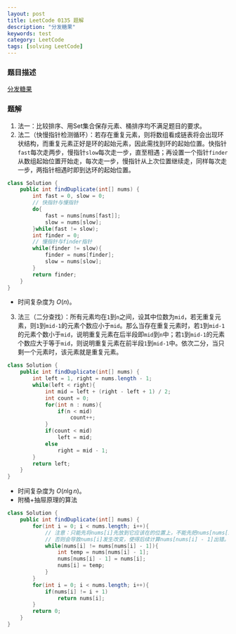 ```yaml
---
layout: post
title: LeetCode 0135 题解
description: "分发糖果"
keywords: test
category: LeetCode
tags: [solving LeetCode]
---
```


### 题目描述
[分发糖果](https://leetcode-cn.com/problems/candy/)

### 题解
1. 法一：比较排序、用Set集合保存元素、桶排序均不满足题目的要求。
2. 法二（快慢指针检测循环）：若存在重复元素，则将数组看成链表将会出现环状结构，而重复元素正好是环的起始元素，因此需找到环的起始位置。快指针`fast`每次走两步，慢指针`slow`每次走一步，直至相遇；再设置一个指针`finder`从数组起始位置开始走，每次走一步，慢指针从上次位置继续走，同样每次走一步，两指针相遇时即到达环的起始位置。
```java
class Solution {
    public int findDuplicate(int[] nums) {
        int fast = 0, slow = 0;
        // 快指针与慢指针
        do{
            fast = nums[nums[fast]];
            slow = nums[slow];
        }while(fast != slow);
        int finder = 0;
        // 慢指针与finder指针
        while(finder != slow){
            finder = nums[finder];
            slow = nums[slow];
        }
        return finder;
    }
}
```
   * 时间复杂度为 $O(n)$。
3. 法三（二分查找）：所有元素均在`1`到`n`之间，设其中位数为`mid`，若无重复元素，则`1`到`mid-1`的元素个数应小于`mid`。那么当存在重复元素时，若`1`到`mid-1`的元素个数小于`mid`，说明重复元素在后半段即`mid`到`n`中；若`1`到`mid-1`的元素个数应大于等于`mid`，则说明重复元素在前半段`1`到`mid-1`中。依次二分，当只剩一个元素时，该元素就是重复元素。
```java
class Solution {
    public int findDuplicate(int[] nums) {
        int left = 1, right = nums.length - 1;
        while(left < right){
            int mid = left + (right - left + 1) / 2;
            int count = 0;
            for(int n : nums){
                if(n < mid)
                    count++;
            }
            if(count < mid)
                left = mid;
            else
                right = mid - 1;
        }
        return left;
    }
}
```
   * 时间复杂度为 $O(n \lg n)$。
* 附桶+抽屉原理的算法
```java
class Solution {
    public int findDuplicate(int[] nums) {
        for(int i = 0; i < nums.length; i++){
            // 注意：只能先将nums[i]先放到它应该在的位置上，不能先把nums[nums[i] - 1]放到nums[i]上，
            // 否则会导致nums[i]发生改变，使得后续计算nums[nums[i] - 1]出错。
            while(nums[i] != nums[nums[i] - 1]){
                int temp = nums[nums[i] - 1];
                nums[nums[i] - 1] = nums[i];
                nums[i] = temp;
            }
        }
        for(int i = 0; i < nums.length; i++){
            if(nums[i] != i + 1)
                return nums[i];
        }
        return 0;
    }
}
```